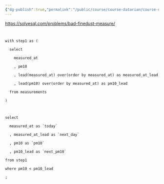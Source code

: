 ```yaml
---
{"dg-publish":true,"permalink":"/public/course/course-datarian/course-datarian/datarian/","tags":["CTE함수","Window"],"created":"2025-08-27T15:09:52.291+09:00","updated":"2025-08-29T16:08:46.236+09:00"}
---
```


https://solvesql.com/problems/bad-finedust-measure/


```mysql
  

with step1 as (

  select

    measured_at

    , pm10

    , lead(measured_at) over(order by measured_at) as measured_at_lead

    , lead(pm10) over(order by measured_at) as pm10_lead

  from measurements

)

  

select

  measured_at as `today`

  , measured_at_lead as `next_day`

  , pm10 as `pm10`

  , pm10_lead as `next_pm10`

from step1

where pm10 < pm10_lead

;
```